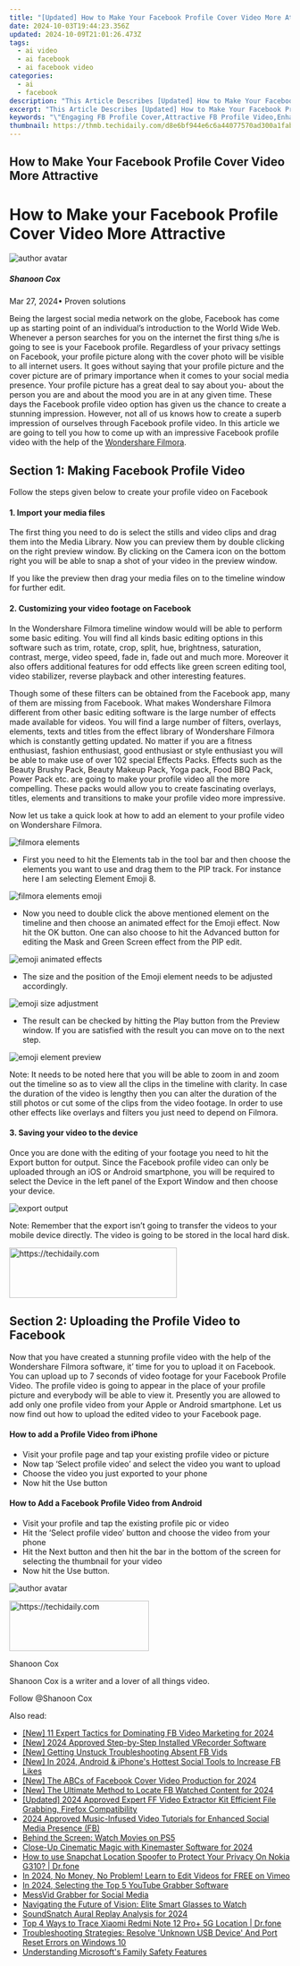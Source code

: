 ```yaml
---
title: "[Updated] How to Make Your Facebook Profile Cover Video More Attractive for 2024"
date: 2024-10-03T19:44:23.356Z
updated: 2024-10-09T21:01:26.473Z
tags:
  - ai video
  - ai facebook
  - ai facebook video
categories:
  - ai
  - facebook
description: "This Article Describes [Updated] How to Make Your Facebook Profile Cover Video More Attractive for 2024"
excerpt: "This Article Describes [Updated] How to Make Your Facebook Profile Cover Video More Attractive for 2024"
keywords: "\"Engaging FB Profile Cover,Attractive FB Profile Video,Enhancing Profile Covering,Profile Video Allure,Captivating Fb Cover,Improve FB Cover Design,Eye-Catching Fb Profile\""
thumbnail: https://thmb.techidaily.com/d8e6bf944e6c6a44077570ad300a1fab74b99e0c0b2c51be60c5944e75e29423.jpg
---
```


## How to Make Your Facebook Profile Cover Video More Attractive

# How to Make your Facebook Profile Cover Video More Attractive

![author avatar](https://images.wondershare.com/filmora/article-images/shannon-cox.jpg)

##### Shanoon Cox

 Mar 27, 2024• Proven solutions

 Being the largest social media network on the globe, Facebook has come up as starting point of an individual’s introduction to the World Wide Web. Whenever a person searches for you on the internet the first thing s/he is going to see is your Facebook profile. Regardless of your privacy settings on Facebook, your profile picture along with the cover photo will be visible to all internet users. It goes without saying that your profile picture and the cover picture are of primary importance when it comes to your social media presence. Your profile picture has a great deal to say about you- about the person you are and about the mood you are in at any given time. These days the Facebook profile video option has given us the chance to create a stunning impression. However, not all of us knows how to create a superb impression of ourselves through Facebook profile video. In this article we are going to tell you how to come up with an impressive Facebook profile video with the help of the [Wondershare Filmora](https://tools.techidaily.com/wondershare/filmora/download/).

## Section 1: Making Facebook Profile Video

 Follow the steps given below to create your profile video on Facebook

#### 1\. Import your media files

 The first thing you need to do is select the stills and video clips and drag them into the Media Library. Now you can preview them by double clicking on the right preview window. By clicking on the Camera icon on the bottom right you will be able to snap a shot of your video in the preview window.

 If you like the preview then drag your media files on to the timeline window for further edit.

#### 2\. Customizing your video footage on Facebook

 In the Wondershare Filmora timeline window would will be able to perform some basic editing. You will find all kinds basic editing options in this software such as trim, rotate, crop, split, hue, brightness, saturation, contrast, merge, video speed, fade in, fade out and much more. Moreover it also offers additional features for odd effects like green screen editing tool, video stabilizer, reverse playback and other interesting features.

 Though some of these filters can be obtained from the Facebook app, many of them are missing from Facebook. What makes Wondershare Filmora different from other basic editing software is the large number of effects made available for videos. You will find a large number of filters, overlays, elements, texts and titles from the effect library of Wondershare Filmora which is constantly getting updated. No matter if you are a fitness enthusiast, fashion enthusiast, good enthusiast or style enthusiast you will be able to make use of over 102 special Effects Packs. Effects such as the Beauty Brushy Pack, Beauty Makeup Pack, Yoga pack, Food BBQ Pack, Power Pack etc. are going to make your profile video all the more compelling. These packs would allow you to create fascinating overlays, titles, elements and transitions to make your profile video more impressive.

 Now let us take a quick look at how to add an element to your profile video on Wondershare Filmora.

![filmora elements](https://images.wondershare.com/filmora/article-images/elements-filmora.jpg)

* First you need to hit the Elements tab in the tool bar and then choose the elements you want to use and drag them to the PIP track. For instance here I am selecting Element Emoji 8.

![filmora elements emoji](https://images.wondershare.com/filmora/article-images/elements-emoji.jpg)

* Now you need to double click the above mentioned element on the timeline and then choose an animated effect for the Emoji effect. Now hit the OK button. One can also choose to hit the Advanced button for editing the Mask and Green Screen effect from the PIP edit.

![emoji animated effects](https://images.wondershare.com/filmora/article-images/emoji-animated-effects.jpg)

* The size and the position of the Emoji element needs to be adjusted accordingly.

![emoji size adjustment](https://images.wondershare.com/filmora/article-images/emoji-size-adjustment.jpg)

* The result can be checked by hitting the Play button from the Preview window. If you are satisfied with the result you can move on to the next step.

![emoji element preview](https://images.wondershare.com/filmora/article-images/emoji-preview.jpg)

 Note: It needs to be noted here that you will be able to zoom in and zoom out the timeline so as to view all the clips in the timeline with clarity. In case the duration of the video is lengthy then you can alter the duration of the still photos or cut some of the clips from the video footage. In order to use other effects like overlays and filters you just need to depend on Filmora.

#### 3\. Saving your video to the device

 Once you are done with the editing of your footage you need to hit the Export button for output. Since the Facebook profile video can only be uploaded through an iOS or Android smartphone, you will be required to select the Device in the left panel of the Export Window and then choose your device.

![export output](https://images.wondershare.com/filmora/article-images/export-output.jpg)

 Note: Remember that the export isn’t going to transfer the videos to your mobile device directly. The video is going to be stored in the local hard disk.

<!-- affiliate ads begin -->
<a href="https://aligracehair.sjv.io/c/5597632/1902273/19272" target="_top" id="1902273">
  <img src="//a.impactradius-go.com/display-ad/19272-1902273" border="0" alt="https://techidaily.com" width="300" height="90"/>
</a>
<img height="0" width="0" src="https://aligracehair.sjv.io/i/5597632/1902273/19272" style="position:absolute;visibility:hidden;" border="0" />
<!-- affiliate ads end -->

## Section 2: Uploading the Profile Video to Facebook

 Now that you have created a stunning profile video with the help of the Wondershare Filmora software, it’ time for you to upload it on Facebook. You can upload up to 7 seconds of video footage for your Facebook Profile Video. The profile video is going to appear in the place of your profile picture and everybody will be able to view it. Presently you are allowed to add only one profile video from your Apple or Android smartphone. Let us now find out how to upload the edited video to your Facebook page.

#### How to add a Profile Video from iPhone

* Visit your profile page and tap your existing profile video or picture
* Now tap ‘Select profile video’ and select the video you want to upload
* Choose the video you just exported to your phone
* Now hit the Use button

#### How to Add a Facebook Profile Video from Android

* Visit your profile and tap the existing profile pic or video
* Hit the ‘Select profile video’ button and choose the video from your phone
* Hit the Next button and then hit the bar in the bottom of the screen for selecting the thumbnail for your video
* Now hit the Use button.

![author avatar](https://images.wondershare.com/filmora/article-images/shannon-cox.jpg)

<!-- affiliate ads begin -->
<a href="https://bluettius.sjv.io/c/5597632/2139116/17108" target="_top" id="2139116">
  <img src="//a.impactradius-go.com/display-ad/17108-2139116" border="0" alt="https://techidaily.com" width="250" height="90"/>
</a>
<img height="0" width="0" src="https://bluettius.sjv.io/i/5597632/2139116/17108" style="position:absolute;visibility:hidden;" border="0" />
<!-- affiliate ads end -->

Shanoon Cox

Shanoon Cox is a writer and a lover of all things video.

Follow @Shanoon Cox

<ins class="adsbygoogle"
      style="display:block"
      data-ad-client="ca-pub-7571918770474297"
      data-ad-slot="8358498916"
      data-ad-format="auto"
      data-full-width-responsive="true"></ins>

<span class="atpl-alsoreadstyle">Also read:</span>
<div><ul>
<li><a href="https://facebook-clips.techidaily.com/new-11-expert-tactics-for-dominating-fb-video-marketing-for-2024/"><u>[New] 11 Expert Tactics for Dominating FB Video Marketing for 2024</u></a></li>
<li><a href="https://video-screen-grab.techidaily.com/new-2024-approved-step-by-step-installed-vrecorder-software/"><u>[New] 2024 Approved Step-by-Step Installed VRecorder Software</u></a></li>
<li><a href="https://facebook-clips.techidaily.com/new-getting-unstuck-troubleshooting-absent-fb-vids/"><u>[New] Getting Unstuck Troubleshooting Absent FB Vids</u></a></li>
<li><a href="https://facebook-clips.techidaily.com/new-in-2024-android-and-iphones-hottest-social-tools-to-increase-fb-likes/"><u>[New] In 2024, Android & iPhone's Hottest Social Tools to Increase FB Likes</u></a></li>
<li><a href="https://facebook-clips.techidaily.com/new-the-abcs-of-facebook-cover-video-production-for-2024/"><u>[New] The ABCs of Facebook Cover Video Production for 2024</u></a></li>
<li><a href="https://facebook-clips.techidaily.com/new-the-ultimate-method-to-locate-fb-watched-content-for-2024/"><u>[New] The Ultimate Method to Locate FB Watched Content for 2024</u></a></li>
<li><a href="https://facebook-clips.techidaily.com/updated-2024-approved-expert-ff-video-extractor-kit-efficient-file-grabbing-firefox-compatibility/"><u>[Updated] 2024 Approved Expert FF Video Extractor Kit Efficient File Grabbing, Firefox Compatibility</u></a></li>
<li><a href="https://facebook-clips.techidaily.com/2024-approved-music-infused-video-tutorials-for-enhanced-social-media-presence-fb/"><u>2024 Approved Music-Infused Video Tutorials for Enhanced Social Media Presence (FB)</u></a></li>
<li><a href="https://games-able.techidaily.com/behind-the-screen-watch-movies-on-ps5/"><u>Behind the Screen: Watch Movies on PS5</u></a></li>
<li><a href="https://extra-information.techidaily.com/close-up-cinematic-magic-with-kinemaster-software-for-2024/"><u>Close-Up Cinematic Magic with Kinemaster Software for 2024</u></a></li>
<li><a href="https://fake-location.techidaily.com/how-to-use-snapchat-location-spoofer-to-protect-your-privacy-on-nokia-g310-drfone-by-drfone-virtual-android/"><u>How to use Snapchat Location Spoofer to Protect Your Privacy On Nokia G310? | Dr.fone</u></a></li>
<li><a href="https://vimeo-videos.techidaily.com/in-2024-no-money-no-problem-learn-to-edit-videos-for-free-on-vimeo/"><u>In 2024, No Money, No Problem! Learn to Edit Videos for FREE on Vimeo</u></a></li>
<li><a href="https://facebook-clips.techidaily.com/in-2024-selecting-the-top-5-youtube-grabber-software/"><u>In 2024, Selecting the Top 5 YouTube Grabber Software</u></a></li>
<li><a href="https://facebook-clips.techidaily.com/messvid-grabber-for-social-media/"><u>MessVid Grabber for Social Media</u></a></li>
<li><a href="https://buynow-reviews.techidaily.com/navigating-the-future-of-vision-elite-smart-glasses-to-watch/"><u>Navigating the Future of Vision: Elite Smart Glasses to Watch</u></a></li>
<li><a href="https://desktop-recording.techidaily.com/soundsnatch-aural-replay-analysis-for-2024/"><u>SoundSnatch Aural Replay Analysis for 2024</u></a></li>
<li><a href="https://android-location-track.techidaily.com/top-4-ways-to-trace-xiaomi-redmi-note-12-proplus-5g-location-drfone-by-drfone-virtual-android/"><u>Top 4 Ways to Trace Xiaomi Redmi Note 12 Pro+ 5G Location | Dr.fone</u></a></li>
<li><a href="https://win-howtos.techidaily.com/troubleshooting-strategies-resolve-unknown-usb-device-and-port-reset-errors-on-windows-10/"><u>Troubleshooting Strategies: Resolve 'Unknown USB Device' And Port Reset Errors on Windows 10</u></a></li>
<li><a href="https://windows11.techidaily.com/understanding-microsofts-family-safety-features/"><u>Understanding Microsoft's Family Safety Features</u></a></li>
</ul></div>

